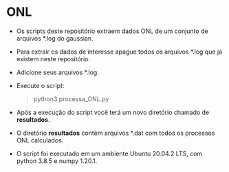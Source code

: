 # ONL

- Os scripts deste repositório extraem dados ONL de um conjunto de arquivos *.log do gaussian.
- Para extrair os dados de interesse apague todos os arquivos *.log que já existem neste repositório.
- Adicione seus arquivos *.log.
- Execute o script: 

    > python3 processa_ONL.py

- Após a execução do script você terá um novo diretório chamado de **resultados**.
- O diretório **resultados** contém arquivos *.dat com todos os processos ONL calculados.
- O script foi executado em um ambiente Ubuntu 20.04.2 LTS, com python 3.8.5 e numpy 1.20.1.
